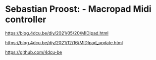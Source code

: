 # Sebastian Proost: - Macropad Midi controller
https://blog.4dcu.be/diy/2021/05/20/MIDIpad.html

https://blog.4dcu.be/diy/2021/12/16/MIDIpad_update.html

https://github.com/4dcu-be

